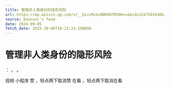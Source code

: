 ```yaml
---
title: 管理非人类身份的隐形风险
url: https://mp.weixin.qq.com/s?__biz=MzkxNDM4OTM3OQ==&mid=2247501640&idx=5&sn=5c8ecaaaeca1efb74df0f9db879c0406
source: Doonsec's feed
date: 2024-09-05
fetch_date: 2025-10-06T18:23:24.190896
---
```


# 管理非人类身份的隐形风险

：
，
。

视频
小程序
赞
，轻点两下取消赞
在看
，轻点两下取消在看